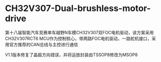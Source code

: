 # CH32V307-Dual-brushless-motor-drive
第十八届智能汽车竞赛单车越野N车模CH32V307双FOC电机驱动，该方案采用CH32V307RCT6 MCU作为控制核心，带两路FOC电机驱动，一路舵机接口，采用官方推荐的CAN总线与主控进行通信

V1.1版本修复了晶振方向错误，并将运放封装由TSSOP8修改为MSOP8

